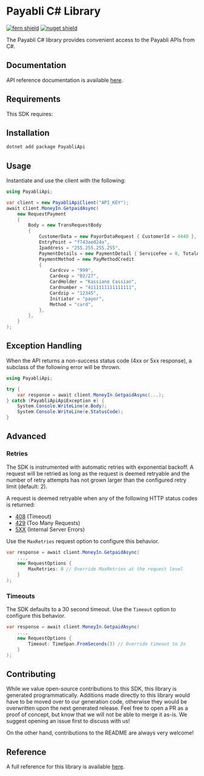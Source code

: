 # Payabli C# Library

[![fern shield](https://img.shields.io/badge/%F0%9F%8C%BF-Built%20with%20Fern-brightgreen)](https://buildwithfern.com?utm_source=github&utm_medium=github&utm_campaign=readme&utm_source=https%3A%2F%2Fgithub.com%2Fpayabli%2Fsdk-csharp)
[![nuget shield](https://img.shields.io/nuget/v/PayabliApi)](https://nuget.org/packages/PayabliApi)

The Payabli C# library provides convenient access to the Payabli APIs from C#.

## Documentation

API reference documentation is available [here](https://docs.payabli.com).

## Requirements

This SDK requires:

## Installation

```sh
dotnet add package PayabliApi
```

## Usage

Instantiate and use the client with the following:

```csharp
using PayabliApi;

var client = new PayabliApiClient("API_KEY");
await client.MoneyIn.GetpaidAsync(
    new RequestPayment
    {
        Body = new TransRequestBody
        {
            CustomerData = new PayorDataRequest { CustomerId = 4440 },
            EntryPoint = "f743aed24a",
            Ipaddress = "255.255.255.255",
            PaymentDetails = new PaymentDetail { ServiceFee = 0, TotalAmount = 100 },
            PaymentMethod = new PayMethodCredit
            {
                Cardcvv = "999",
                Cardexp = "02/27",
                CardHolder = "Kassiane Cassian",
                Cardnumber = "4111111111111111",
                Cardzip = "12345",
                Initiator = "payor",
                Method = "card",
            },
        },
    }
);
```

## Exception Handling

When the API returns a non-success status code (4xx or 5xx response), a subclass of the following error
will be thrown.

```csharp
using PayabliApi;

try {
    var response = await client.MoneyIn.GetpaidAsync(...);
} catch (PayabliApiApiException e) {
    System.Console.WriteLine(e.Body);
    System.Console.WriteLine(e.StatusCode);
}
```

## Advanced

### Retries

The SDK is instrumented with automatic retries with exponential backoff. A request will be retried as long
as the request is deemed retryable and the number of retry attempts has not grown larger than the configured
retry limit (default: 2).

A request is deemed retryable when any of the following HTTP status codes is returned:

- [408](https://developer.mozilla.org/en-US/docs/Web/HTTP/Status/408) (Timeout)
- [429](https://developer.mozilla.org/en-US/docs/Web/HTTP/Status/429) (Too Many Requests)
- [5XX](https://developer.mozilla.org/en-US/docs/Web/HTTP/Status/500) (Internal Server Errors)

Use the `MaxRetries` request option to configure this behavior.

```csharp
var response = await client.MoneyIn.GetpaidAsync(
    ...,
    new RequestOptions {
        MaxRetries: 0 // Override MaxRetries at the request level
    }
);
```

### Timeouts

The SDK defaults to a 30 second timeout. Use the `Timeout` option to configure this behavior.

```csharp
var response = await client.MoneyIn.GetpaidAsync(
    ...,
    new RequestOptions {
        Timeout: TimeSpan.FromSeconds(3) // Override timeout to 3s
    }
);
```

## Contributing

While we value open-source contributions to this SDK, this library is generated programmatically.
Additions made directly to this library would have to be moved over to our generation code,
otherwise they would be overwritten upon the next generated release. Feel free to open a PR as
a proof of concept, but know that we will not be able to merge it as-is. We suggest opening
an issue first to discuss with us!

On the other hand, contributions to the README are always very welcome!
## Reference

A full reference for this library is available [here](https://github.com/payabli/sdk-csharp/blob/HEAD/./reference.md).

